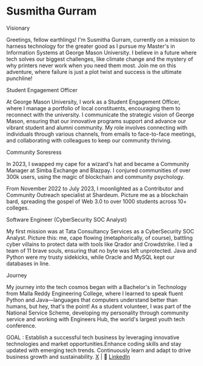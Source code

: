 # Susmitha Gurram

Visionary

Greetings, fellow earthlings! I'm Susmitha Gurram, currently on a mission to harness technology for the greater good as I pursue my Master's in Information Systems at George Mason University. I believe in a future where tech solves our biggest challenges, like climate change and the mystery of why printers never work when you need them most. Join me on this adventure, where failure is just a plot twist and success is the ultimate punchline!

Student Engagement Officer

At George Mason University, I work as a Student Engagement Officer, where I manage a portfolio of local constituents, encouraging them to reconnect with the university. I communicate the strategic vision of George Mason, ensuring that our innovative programs support and advance our vibrant student and alumni community. My role involves connecting with individuals through various channels, from emails to face-to-face meetings, and collaborating with colleagues to keep our community thriving.

Community Soresress

In 2023, I swapped my cape for a wizard's hat and became a Community Manager at Simba Exchange and Blazpay. I conjured communities of over 300k users, using the magic of blockchain and community psychology.

From November 2022 to July 2023, I moonlighted as a Contributor and Community Outreach specialist at Shardeum. Picture me as a blockchain bard, spreading the gospel of Web 3.0 to over 1000 students across 10+ colleges.

Software Engineer (CyberSecurity SOC Analyst)

My first mission was at Tata Consultancy Services as a CyberSecurity SOC Analyst. Picture this: me, cape flowing (metaphorically, of course), battling cyber villains to protect data with tools like Qrador and Crowdstrike. I led a team of 11 brave souls, ensuring that no byte was left unprotected. Java and Python were my trusty sidekicks, while Oracle and MySQL kept our databases in line.

Journey

My journey into the tech cosmos began with a Bachelor's in Technology from Malla Reddy Engineering College, where I learned to speak fluent Python and Java—languages that computers understand better than humans, but hey, that's the point! As a student volunteer, I was part of the National Service Scheme, developing my personality through community service and working with Engineers Hub, the world's largest youth tech conference.

GOAL : Establish a successful tech business by leveraging innovative technologies and market opportunities.Enhance coding skills and stay updated with emerging tech trends.
Continuously learn and adapt to drive business growth and sustainability.
[X](https://x.com/Susmitha1399) | 💼 [LinkedIn](https://www.linkedin.com/in/susmithagurram/)
